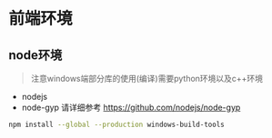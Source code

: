# 前端环境

## node环境
> 注意windows端部分库的使用(编译)需要python环境以及c++环境
- nodejs
- node-gyp 请详细参考 https://github.com/nodejs/node-gyp
``` bash
npm install --global --production windows-build-tools
```
